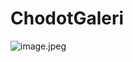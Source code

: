 # ChodotGaleri
![image.jpeg]( {https://github.com/MayorBee404/ChodotGaleri/blob/master/1b1d467b-5543-4500-87f0-bf02d13ddadc.jpeg} )
